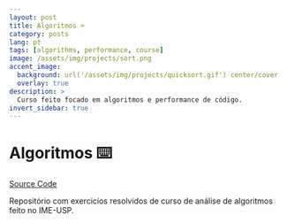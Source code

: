 ```yaml
---
layout: post
title: Algoritmos ⌨️
category: posts
lang: pt
tags: [algorithms, performance, course]
image: /assets/img/projects/sort.png
accent_image: 
  background: url('/assets/img/projects/quicksort.gif') center/cover
  overlay: true
description: >
  Curso feito focado em algoritmos e performance de código.
invert_sidebar: true
---
```


# Algoritmos ⌨️

[Source Code](https://github.com/luigihenrick/topicos-programacao)


Repositório com exercicíos resolvidos de curso de análise de algoritmos feito no IME-USP.
